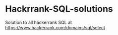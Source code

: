 # Hackrrank-SQL-solutions
Solution to all hackerrank SQL at https://www.hackerrank.com/domains/sql/select
